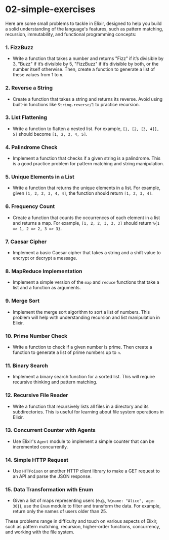 # 02-simple-exercises

Here are some small problems to tackle in Elixir, designed to help you build a solid understanding of the language's features, such as pattern matching, recursion, immutability, and functional programming concepts:

### 1. **FizzBuzz**
   - Write a function that takes a number and returns "Fizz" if it’s divisible by 3, "Buzz" if it’s divisible by 5, "FizzBuzz" if it’s divisible by both, or the number itself otherwise. Then, create a function to generate a list of these values from 1 to `n`.

### 2. **Reverse a String**
   - Create a function that takes a string and returns its reverse. Avoid using built-in functions like `String.reverse/1` to practice recursion.

### 3. **List Flattening**
   - Write a function to flatten a nested list. For example, `[1, [2, [3, 4]], 5]` should become `[1, 2, 3, 4, 5]`.

### 4. **Palindrome Check**
   - Implement a function that checks if a given string is a palindrome. This is a good practice problem for pattern matching and string manipulation.

### 5. **Unique Elements in a List**
   - Write a function that returns the unique elements in a list. For example, given `[1, 2, 2, 3, 4, 4]`, the function should return `[1, 2, 3, 4]`.

### 6. **Frequency Count**
   - Create a function that counts the occurrences of each element in a list and returns a map. For example, `[1, 2, 2, 3, 3, 3]` should return `%{1 => 1, 2 => 2, 3 => 3}`.

### 7. **Caesar Cipher**
   - Implement a basic Caesar cipher that takes a string and a shift value to encrypt or decrypt a message.

### 8. **MapReduce Implementation**
   - Implement a simple version of the `map` and `reduce` functions that take a list and a function as arguments. 

### 9. **Merge Sort**
   - Implement the merge sort algorithm to sort a list of numbers. This problem will help with understanding recursion and list manipulation in Elixir.

### 10. **Prime Number Check**
   - Write a function to check if a given number is prime. Then create a function to generate a list of prime numbers up to `n`.

### 11. **Binary Search**
   - Implement a binary search function for a sorted list. This will require recursive thinking and pattern matching.

### 12. **Recursive File Reader**
   - Write a function that recursively lists all files in a directory and its subdirectories. This is useful for learning about file system operations in Elixir.

### 13. **Concurrent Counter with Agents**
   - Use Elixir's `Agent` module to implement a simple counter that can be incremented concurrently.

### 14. **Simple HTTP Request**
   - Use `HTTPoison` or another HTTP client library to make a GET request to an API and parse the JSON response.

### 15. **Data Transformation with Enum**
   - Given a list of maps representing users (e.g., `%{name: "Alice", age: 30}`), use the `Enum` module to filter and transform the data. For example, return only the names of users older than 25.

These problems range in difficulty and touch on various aspects of Elixir, such as pattern matching, recursion, higher-order functions, concurrency, and working with the file system.